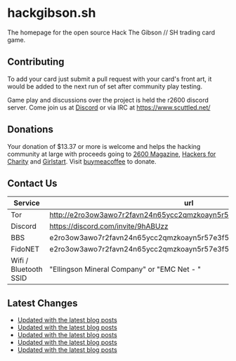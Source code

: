 # hackgibson.sh
The homepage for the open source Hack The Gibson // SH trading card game.


## Contributing

To add your card just submit a pull request with your card's front art, it would be added to the next run of set after community play testing.

Game play and discussions over the project is held the r2600 discord server. Come join us at [Discord](https://discord.com/invite/9hABUzz) or via IRC at https://www.scuttled.net/


## Donations

Your donation of $13.37 or more is welcome and helps the hacking community at large with proceeds going to [2600 Magazine](https://2600.com/), [Hackers for Charity](https://hackersforcharity.org) and [Girlstart](https://girlstart.org).  Visit [buymeacoffee](https://www.buymeacoffee.com/hackgibson.sh) to donate.


## Contact Us

Service | url
-|-
Tor | http://e2ro3ow3awo7r2favn24n65ycc2qmzkoayn5r57e3f56nvjwdcgg32ad.onion
Discord | https://discord.com/invite/9hABUzz
BBS | e2ro3ow3awo7r2favn24n65ycc2qmzkoayn5r57e3f56nvjwdcgg32ad.onion:23
FidoNET | e2ro3ow3awo7r2favn24n65ycc2qmzkoayn5r57e3f56nvjwdcgg32ad.onion:24554
Wifi / Bluetooth SSID | "Ellingson Mineral Company" or "EMC Net - <fidonet address>"

## Latest Changes
<!-- BLOG-POST-LIST:START -->
- [Updated with the latest blog posts](https://github.com/DFW2600/hackgibson.sh/commit/174cc77a92525e0e54ec063d849cd3de1bc4a721)
- [Updated with the latest blog posts](https://github.com/DFW2600/hackgibson.sh/commit/c13b7f5182579e03d289f2612ab27bc85a8cb336)
- [Updated with the latest blog posts](https://github.com/DFW2600/hackgibson.sh/commit/b95e11687ffa1d4979ab9b93a11ccaef4aeb90db)
- [Updated with the latest blog posts](https://github.com/DFW2600/hackgibson.sh/commit/fd19fabf45d17acfd82a10abf84ab6c4ef5eab3b)
- [Updated with the latest blog posts](https://github.com/DFW2600/hackgibson.sh/commit/8c50e12573a64055b2bb9e95c88d8c3a6cb06b0b)
<!-- BLOG-POST-LIST:END -->
